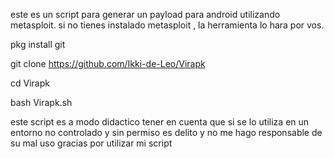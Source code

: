 este es un script para generar un payload para android utilizando metasploit.
si no tienes instalado metasploit , la herramienta lo hara por vos.

pkg install git

git clone https://github.com/Ikki-de-Leo/Virapk

cd Virapk

bash Virapk.sh

este script es a modo didactico
tener en cuenta que si se lo utiliza en un entorno
no controlado y sin permiso es delito
y no me hago responsable de su mal uso
gracias por utilizar mi script
